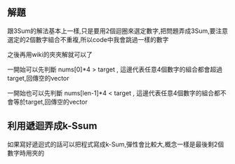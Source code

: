 ## 解題
跟3Sum的解法基本上一樣,只是要用2個迴圈來選定數字,把問題弄成3Sum,要注意選定的2個數字組合不重複,所以code中我會跳過一樣的數字

之後再用wiki的夾夾解就可以了

一開始可以先判斷 nums[0]*4 > target , 這邊代表任意4個數字的組合都會超過target,回傳空的vector

一開始也可以先判斷 nums[len-1]*4 < target , 這邊代表任意4個數字的組合都不會等於target,回傳空的vector

## 利用遞迴弄成k-Ssum

如果寫好遞迴式的話可以把程式寫成k-Sum,彈性會比較大,概念一樣是最後剩2個數字時用夾的


